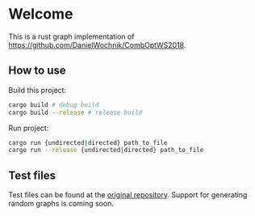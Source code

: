 # Welcome
This is a rust graph implementation of https://github.com/DanielWochnik/CombOptWS2018.

## How to use
Build this project:
```bash
cargo build # debug build
cargo build --release # release build
```

Run project:
```bash
cargo run {undirected|directed} path_to_file
cargo run --release {undirected|directed} path_to_file
```

## Test files
Test files can be found at the [original repository](https://github.com/DanielWochnik/CombOptWS2018/tree/master/input).
Support for generating random graphs is coming soon.